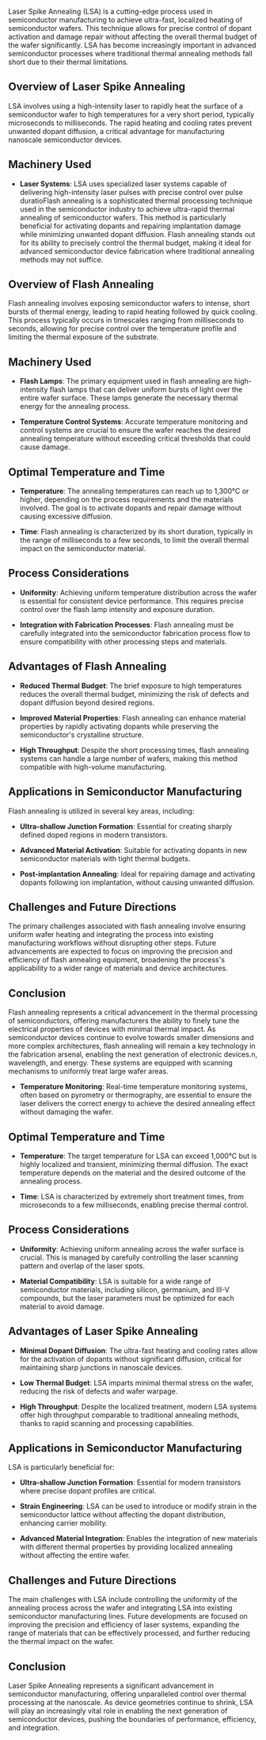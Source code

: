Laser Spike Annealing (LSA) is a cutting-edge process used in semiconductor manufacturing to achieve ultra-fast, localized heating of semiconductor wafers. This technique allows for precise control of dopant activation and damage repair without affecting the overall thermal budget of the wafer significantly. LSA has become increasingly important in advanced semiconductor processes where traditional thermal annealing methods fall short due to their thermal limitations.

Overview of Laser Spike Annealing
---------------------------------

LSA involves using a high-intensity laser to rapidly heat the surface of a semiconductor wafer to high temperatures for a very short period, typically microseconds to milliseconds. The rapid heating and cooling rates prevent unwanted dopant diffusion, a critical advantage for manufacturing nanoscale semiconductor devices.

Machinery Used
--------------

-   **Laser Systems**: LSA uses specialized laser systems capable of delivering high-intensity laser pulses with precise control over pulse duratioFlash annealing is a sophisticated thermal processing technique used in the semiconductor industry to achieve ultra-rapid thermal annealing of semiconductor wafers. This method is particularly beneficial for activating dopants and repairing implantation damage while minimizing unwanted dopant diffusion. Flash annealing stands out for its ability to precisely control the thermal budget, making it ideal for advanced semiconductor device fabrication where traditional annealing methods may not suffice.

Overview of Flash Annealing
---------------------------

Flash annealing involves exposing semiconductor wafers to intense, short bursts of thermal energy, leading to rapid heating followed by quick cooling. This process typically occurs in timescales ranging from milliseconds to seconds, allowing for precise control over the temperature profile and limiting the thermal exposure of the substrate.

Machinery Used
--------------

-   **Flash Lamps**: The primary equipment used in flash annealing are high-intensity flash lamps that can deliver uniform bursts of light over the entire wafer surface. These lamps generate the necessary thermal energy for the annealing process.

-   **Temperature Control Systems**: Accurate temperature monitoring and control systems are crucial to ensure the wafer reaches the desired annealing temperature without exceeding critical thresholds that could cause damage.

Optimal Temperature and Time
----------------------------

-   **Temperature**: The annealing temperatures can reach up to 1,300°C or higher, depending on the process requirements and the materials involved. The goal is to activate dopants and repair damage without causing excessive diffusion.

-   **Time**: Flash annealing is characterized by its short duration, typically in the range of milliseconds to a few seconds, to limit the overall thermal impact on the semiconductor material.

Process Considerations
----------------------

-   **Uniformity**: Achieving uniform temperature distribution across the wafer is essential for consistent device performance. This requires precise control over the flash lamp intensity and exposure duration.

-   **Integration with Fabrication Processes**: Flash annealing must be carefully integrated into the semiconductor fabrication process flow to ensure compatibility with other processing steps and materials.

Advantages of Flash Annealing
-----------------------------

-   **Reduced Thermal Budget**: The brief exposure to high temperatures reduces the overall thermal budget, minimizing the risk of defects and dopant diffusion beyond desired regions.

-   **Improved Material Properties**: Flash annealing can enhance material properties by rapidly activating dopants while preserving the semiconductor's crystalline structure.

-   **High Throughput**: Despite the short processing times, flash annealing systems can handle a large number of wafers, making this method compatible with high-volume manufacturing.

Applications in Semiconductor Manufacturing
-------------------------------------------

Flash annealing is utilized in several key areas, including:

-   **Ultra-shallow Junction Formation**: Essential for creating sharply defined doped regions in modern transistors.

-   **Advanced Material Activation**: Suitable for activating dopants in new semiconductor materials with tight thermal budgets.

-   **Post-implantation Annealing**: Ideal for repairing damage and activating dopants following ion implantation, without causing unwanted diffusion.

Challenges and Future Directions
--------------------------------

The primary challenges associated with flash annealing involve ensuring uniform wafer heating and integrating the process into existing manufacturing workflows without disrupting other steps. Future advancements are expected to focus on improving the precision and efficiency of flash annealing equipment, broadening the process's applicability to a wider range of materials and device architectures.

Conclusion
----------

Flash annealing represents a critical advancement in the thermal processing of semiconductors, offering manufacturers the ability to finely tune the electrical properties of devices with minimal thermal impact. As semiconductor devices continue to evolve towards smaller dimensions and more complex architectures, flash annealing will remain a key technology in the fabrication arsenal, enabling the next generation of electronic devices.n, wavelength, and energy. These systems are equipped with scanning mechanisms to uniformly treat large wafer areas.

-   **Temperature Monitoring**: Real-time temperature monitoring systems, often based on pyrometry or thermography, are essential to ensure the laser delivers the correct energy to achieve the desired annealing effect without damaging the wafer.

Optimal Temperature and Time
----------------------------

-   **Temperature**: The target temperature for LSA can exceed 1,000°C but is highly localized and transient, minimizing thermal diffusion. The exact temperature depends on the material and the desired outcome of the annealing process.

-   **Time**: LSA is characterized by extremely short treatment times, from microseconds to a few milliseconds, enabling precise thermal control.

Process Considerations
----------------------

-   **Uniformity**: Achieving uniform annealing across the wafer surface is crucial. This is managed by carefully controlling the laser scanning pattern and overlap of the laser spots.

-   **Material Compatibility**: LSA is suitable for a wide range of semiconductor materials, including silicon, germanium, and III-V compounds, but the laser parameters must be optimized for each material to avoid damage.

Advantages of Laser Spike Annealing
-----------------------------------

-   **Minimal Dopant Diffusion**: The ultra-fast heating and cooling rates allow for the activation of dopants without significant diffusion, critical for maintaining sharp junctions in nanoscale devices.

-   **Low Thermal Budget**: LSA imparts minimal thermal stress on the wafer, reducing the risk of defects and wafer warpage.

-   **High Throughput**: Despite the localized treatment, modern LSA systems offer high throughput comparable to traditional annealing methods, thanks to rapid scanning and processing capabilities.

Applications in Semiconductor Manufacturing
-------------------------------------------

LSA is particularly beneficial for:

-   **Ultra-shallow Junction Formation**: Essential for modern transistors where precise dopant profiles are critical.

-   **Strain Engineering**: LSA can be used to introduce or modify strain in the semiconductor lattice without affecting the dopant distribution, enhancing carrier mobility.

-   **Advanced Material Integration**: Enables the integration of new materials with different thermal properties by providing localized annealing without affecting the entire wafer.

Challenges and Future Directions
--------------------------------

The main challenges with LSA include controlling the uniformity of the annealing process across the wafer and integrating LSA into existing semiconductor manufacturing lines. Future developments are focused on improving the precision and efficiency of laser systems, expanding the range of materials that can be effectively processed, and further reducing the thermal impact on the wafer.

Conclusion
----------

Laser Spike Annealing represents a significant advancement in semiconductor manufacturing, offering unparalleled control over thermal processing at the nanoscale. As device geometries continue to shrink, LSA will play an increasingly vital role in enabling the next generation of semiconductor devices, pushing the boundaries of performance, efficiency, and integration.

